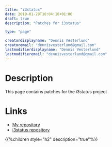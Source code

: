 ```yaml
---
title: "i3status"
date: 2019-01-28T10:04:18+01:00
draft: true
description: "Patches for i3status"

type: "page"

creatordisplayname: "Dennis Vesterlund"
creatoremail: "dennisvesterlund@gmail.com"
lastmodifierdisplayname: "Dennis Vesterlund"
lastmodifieremail: "dennisvesterlund@gmail.com"
---
```


# Description

This page contains patches for the i3status project

# Links

- <i class='fa fa-github'></i> [My repository](https://github.com/tuggan/i3status)
- <i class='fa fa-github'></i> [i3status repository](https://github.com/i3/i3status)


{{%children style="h2" description="true"%}}
